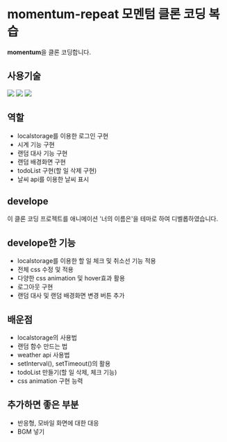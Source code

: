 # momentum-repeat 모멘텀 클론 코딩 복습

<strong>momentum</strong>을 클론 코딩합니다.

## 사용기술
<div>
<img src="https://img.shields.io/badge/html5-E34F26?style=for-the-badge&logo=html5&logoColor=white"> 
  <img src="https://img.shields.io/badge/css-1572B6?style=for-the-badge&logo=css3&logoColor=white"> 
  <img src="https://img.shields.io/badge/javascript-F7DF1E?style=for-the-badge&logo=javascript&logoColor=black"> 
</div>

## 역할
- localstorage를 이용한 로그인 구현
- 시계 기능 구현
- 랜덤 대사 기능 구현
- 랜덤 배경화면 구현
- todoList 구현(할 일 삭제 구현)
- 날씨 api를 이용한 날씨 표시

## develope
이 클론 코딩 프로젝트를 애니메이션 '너의 이름은'을 테마로 하여 디벨롭하였습니다.

## develope한 기능
- localstorage를 이용한 할 일 체크 및 취소선 기능 적용
- 전체 css 수정 및 적용
- 다양한 css animation 및 hover효과 활용
- 로그아웃 구현
- 랜덤 대사 및 랜덤 배경화면 변경 버튼 추가

## 배운점
- localstorage의 사용법
- 랜덤 함수 만드는 법
- weather api 사용법
- setInterval(), setTimeout()의 활용
- todoList 만들기(할 일 삭제, 체크 기능)
- css animation 구현 능력

## 추가하면 좋은 부분
- 반응형, 모바일 화면에 대한 대응
- BGM 넣기


